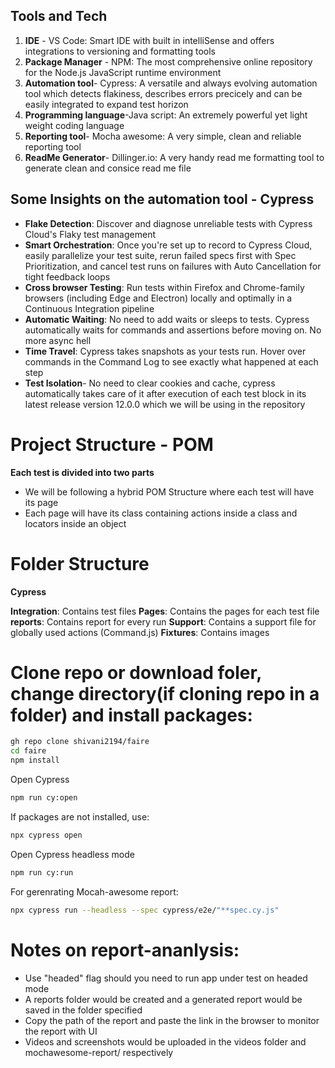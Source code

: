 ## Tools and Tech

1. **IDE** - VS Code: Smart IDE with built in intelliSense and offers integrations to versioning and formatting tools
2. **Package Manager** - NPM: The most comprehensive online repository for the Node.js JavaScript runtime environment
3. **Automation tool**- Cypress: A versatile and always evolving automation tool which detects flakiness, describes errors precicely and can be easily integrated to expand test horizon
4. **Programming language**-Java script: An extremely powerful yet light weight coding language
5. **Reporting tool**- Mocha awesome: A very simple, clean and reliable reporting tool
6. **ReadMe Generator**- Dillinger.io: A very handy read me formatting tool to generate clean and consice read me file

## Some Insights on the automation tool - Cypress

- **Flake Detection**: Discover and diagnose unreliable tests with Cypress Cloud's Flaky test management
- **Smart Orchestration**: Once you're set up to record to Cypress Cloud, easily parallelize your test suite, rerun failed specs first with Spec Prioritization, and cancel test runs on failures with Auto Cancellation for tight feedback loops
- **Cross browser Testing**: Run tests within Firefox and Chrome-family browsers (including Edge and Electron) locally and optimally in a Continuous Integration pipeline
- **Automatic Waiting**: No need to add waits or sleeps to tests. Cypress automatically waits for commands and assertions before moving on. No more async hell
- **Time Travel**: Cypress takes snapshots as your tests run. Hover over commands in the Command Log to see exactly what happened at each step
- **Test Isolation**- No need to clear cookies and cache, cypress automatically takes care of it after execution of each test block in its latest release version 12.0.0 which we will be using in the repository

# Project Structure - POM

**Each test is divided into two parts** 

- We will be following a hybrid POM Structure where each test will have its page
- Each page will have its class containing actions inside a class and locators inside an object

# Folder Structure

**Cypress**

**Integration**: Contains test files
**Pages**: Contains the pages for each test file
**reports**: Contains report for every run
**Support**: Contains a support file for globally used actions (Command.js)
**Fixtures**: Contains images

# Clone repo or download foler, change directory(if cloning repo in a folder) and install packages:

```sh
gh repo clone shivani2194/faire
cd faire 
npm install
```

Open Cypress

```sh
npm run cy:open
```

If packages are not installed, use:

```sh
npx cypress open
```

Open Cypress headless mode

```sh
npm run cy:run
```
For gerenrating Mocah-awesome report:

```sh
npx cypress run --headless --spec cypress/e2e/"**spec.cy.js"
```
# Notes on report-ananlysis:

- Use "headed" flag should you need to run app under test on headed mode
- A reports folder would be created and a generated report would be saved in the folder specified
- Copy the path of the report and paste the link in the browser to monitor the report with UI
- Videos and screenshots would be uploaded in the videos folder and mochawesome-report/ respectively


